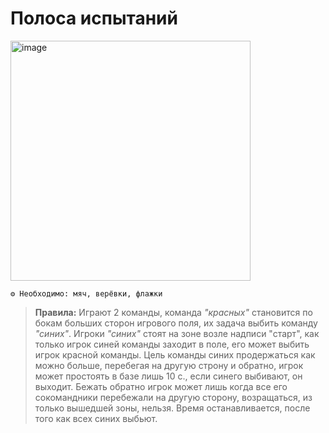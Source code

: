 # Полоса испытаний

<img width="384" alt="image" src="https://github.com/user-attachments/assets/836ef8cf-eb8b-43fd-9cc6-0eb4976fe518">

```
⚙ Необходимо: мяч, верёвки, флажки
```
> **Правила:** Играют 2 команды, команда *"красных"* становится по бокам больших сторон игрового поля, их задача выбить команду *"синих"*. Игроки *"синих"* стоят на зоне возле надписи "старт", как только игрок синей команды заходит в поле, его может выбить игрок красной команды. Цель команды синих продержаться как можно больше, перебегая на другую строну и обратно, игрок может простоять в базе лишь 10 с., если синего выбивают, он выходит. Бежать обратно игрок может лишь когда все его сокомандники перебежали на другую сторону, возращаться, из только вышедшей зоны, нельзя. Время останавливается, после того как всех синих выбьют.
